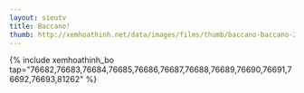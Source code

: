 ```yaml
---
layout: sieutv
title: Baccano!
thumb: http://xemhoathinh.net/data/images/films/thumb/baccano-baccano-2007.jpg
---
```

{% include xemhoathinh_bo tap="76682,76683,76684,76685,76686,76687,76688,76689,76690,76691,76692,76693,81262" %} 
